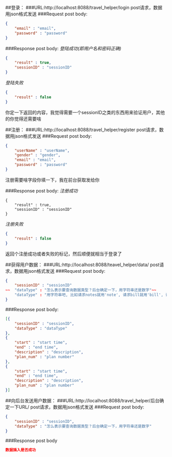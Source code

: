 ##登录：
###URL:http://localhost:8088/travel_helper/login
post请求，数据用json格式发送
###Request post body:
```json
{
	"email" : "email",
	"password" : "password"
}
```
###Response post body:
*登陆成功(即用户名和密码正确)*
```json
{
	"result" : true,
	"sessionID" : "sessionID"
}
```
*登陆失败*
```json
{
	"result" : false
}
```
你定一下返回的内容，我觉得需要一个sessionID之类的东西用来验证用户，其他的你觉得还需要啥


##注册：
###URL:http://localhost:8088/travel_helper/register
post请求，数据用json格式发送
###Request post body:
```json
{
	"userName" : "userName",
	"gender" : "gender",
	"email" : "email",
	"password" : "password"
}
```
注册需要啥字段你填一下，我在前台获取发给你

###Response post body:
*注册成功*
```josn
{
	"result" : true,
	"sessionID" : "sessionID"
}
```
*注册失败*
```json
{
	"result" : false
}
```
返回个注册成功或者失败的标记，然后顺便就相当于登录了

##获得用户数据：
###URL:http://localhost:8088/teavel_helper/data/
post请求，数据用json格式发送
###Request post body:
```json
{
	"sessionID" : "sessionID"
~~	"dataType" : "怎么表示要查询数据类型？后台确定一下，用字符串还是数字"~~
	"dataType" : "用字符串吧, 比如请求notes就用'note', 请求bill就用'bill', 请求plan就用'plan', 都用单数吧"
}
```
###Response post body:
```json
[{
	"sessionID" : "sessionID",
	"dataType" : "dataType"
},
{
	"start" : "start time",
	"end" : "end time",
	"description" : "description",
	"plan_num" : "plan number"
},
{
	"start" : "start time",
	"end" : "end time",
	"description" : "description",
	"plan_num" : "plan number"
}]
```

##向后台发送用户数据：
###URL:http://localhost:8088/travel_helper/后台确定一下URL/
post请求，数据用json格式发送
###Request post body:
```json
{
	"sessionID" : "sessionID",
	"dataType" : "怎么表示要查询数据类型？后台确定一下，用字符串还是数字"
}
```
###Response post body
```json
数据插入是否成功
```
